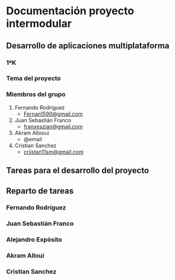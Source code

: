 # Documentación proyecto intermodular
## Desarrollo de aplicaciones multiplataforma
### 1ºK


### Tema del proyecto

### Miembros del grupo
1. Fernando Rodríguez
   - Fernan1590@gmail.com
2. Juan Sebastián Franco
   - franxeszian@gmail.com
4. Akram Allooui
   - @email
5. Cristian Sanchez
   - criistan11sm@gmail.com

## Tareas para el desarrollo del proyecto


## Reparto de tareas

### Fernando Rodríguez

### Juan Sebastián Franco

### Alejandro Expósito

### Akram Alloui

### Cristian Sanchez

